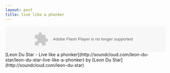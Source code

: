 ```yaml
---
layout: post
title: live like a phonker
---
```


<object height="81" width="100%">
<param name="movie" value="http://player.soundcloud.com/player.swf?url=http%3A%2F%2Fapi.soundcloud.com%2Ftracks%2F9002946">
</param>
<param name="allowscriptaccess" value="always">
</param>
<embed allowscriptaccess="always" height="81" src="http://player.soundcloud.com/player.swf?url=http%3A%2F%2Fapi.soundcloud.com%2Ftracks%2F9002946" type="application/x-shockwave-flash" width="100%">
</embed>
</object>
<span>[Leon Du Star - Live like a phonker](http://soundcloud.com/leon-du-star/leon-du-star-live-like-a-phonker) by [Leon Du Star](http://soundcloud.com/leon-du-star)
</span>